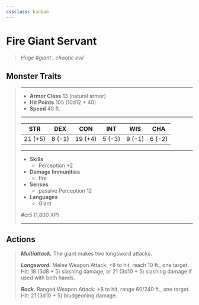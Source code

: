 ```yaml
---
cssclass: kanban
---
```


# Fire Giant Servant
>*Huge #giant , chaotic evil*
## Monster Traits
>___
>- **Armor Class** 13 (natural armor)
>- **Hit Points** 105 (10d12 + 40)
>- **Speed** 40 ft.
>___
>|STR|DEX|CON|INT|WIS|CHA|
>|:---:|:---:|:---:|:---:|:---:|:---:|
>|21 (+5)|8 (-1)|19 (+4)|5 (-3)|9 (-1)|6 (-2)|
>___
>- **Skills**
>	 - Perception +2
>- **Damage Immunities**
>	 - fire
>- **Senses**
>	 - passive Perception 12
>- **Languages**
>	 - Giant
>
> #cr5 (1,800 XP)
>___
## Actions
>***Multiattack.*** The giant makes two longsword attacks.  
>
>***Longsword.*** Melee Weapon Attack: +8 to hit, reach 10 ft., one target. Hit: 18 (3d8 + 5) slashing damage, or 21 (3d10 + 5) slashing damage if used with both hands.  
>
>***Rock.*** Ranged Weapon Attack: +8 to hit, range 60/240 ft., one target. Hit: 21 (3d10 + 5) bludgeoning damage.